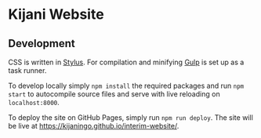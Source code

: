 # Kijani Website



## Development

CSS is written in [Stylus](http://stylus-lang.com/). For compilation and minifying [Gulp](http://gulpjs.com/) is set up as a task runner.

To develop locally simply `npm install` the required packages and run `npm start` to autocompile source files and serve with live reloading on `localhost:8000`.

To deploy the site on GitHub Pages, simply run `npm run deploy`. The site will be live at https://kijaningo.github.io/interim-website/.
